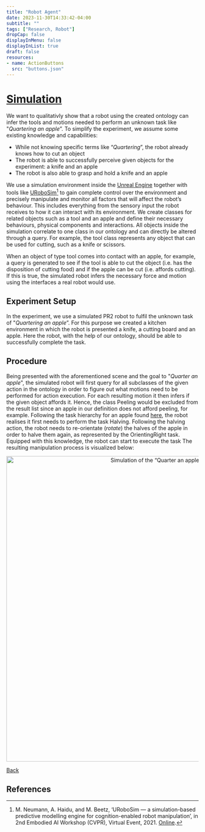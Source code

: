 ```yaml
---
title: "Robot Agent"
date: 2023-11-30T14:33:42-04:00
subtitle: ""
tags: ["Research, Robot"]
dropCap: false
displayInMenu: false
displayInList: true
draft: false
resources:
- name: ActionButtons
  src: "buttons.json"
---
```


# [Simulation](https://github.com/Food-Ninja/FoodNinjaSimulation)

We want to qualitativly show that a robot using the created ontology can infer the tools and motions needed to perform an unknown task like "*Quartering an apple*”.
To simplify the experiment, we assume some existing knowledge and capabilities:

- While not knowing specific terms like “*Quartering*”, the robot already knows how to cut an object
- The robot is able to successfully perceive given objects for the experiment: a knife and an apple
- The robot is also able to grasp and hold a knife and an apple

We use a simulation environment inside the [Unreal Engine](https://www.unrealengine.com/de) together with tools like [URoboSim](https://github.com/NeumannM89/URoboSim)[^1] to gain complete control over the environment and precisely manipulate and monitor all factors that will affect the robot’s behaviour.
This includes everything from the sensory input the robot receives to how it can interact with its environment.
We create classes for related objects such as a tool and an apple and define their necessary behaviours, physical components and interactions.
All objects inside the simulation correlate to one class in our ontology and can directly be altered through a query. 
For example, the tool class represents any object that can be used for cutting, such as a knife or scissors.

When an object of type tool comes into contact with an apple, for example, a query is generated to see if the tool is able to cut the object (i.e. has the disposition of cutting food) and if the apple can be cut (i.e. affords cutting).
If this is true, the simulated robot infers the necessary force and motion using the interfaces a real robot would use.

## Experiment Setup

In the experiment, we use a simulated PR2 robot to fulfil the unknown task of "*Quartering an apple*”.
For this purpose we created a kitchen environment in which the robot is presented a knife, a cutting board and an apple.
Here the robot, with the help of our ontology, should be able to successfully complete the task.

## Procedure

Being presented with the aforementioned scene and the goal to "*Quarter an apple*", the simulated robot will first query for all subclasses of the given action in the ontology in order to figure out what motions need to be performed for action execution.
For each resulting motion it then infers if the given object affords it.
Hence, the class Peeling would be excluded from the result list since an apple in our definition does not afford peeling, for example. 
Following the task hierarchy for an apple found [here](img/AppleHierarchy.png), the robot realises it first needs to perform the task Halving. 
Following the halving action, the robot needs to re-orientate (*rotate*) the halves of the apple in order to halve them again, as represented by the OrientingRight task.
Equipped with this knowledge, the robot can start to execute the task
The resulting manipulation process is visualized below:

<p align="center">
	<img src="img/AppleQuarteringComic.png" width="800" alt="Simulation of the “Quarter an apple” task"/><br>
</p>

[Back](./index.html)

## References

[^1]: M. Neumann, A. Haidu, and M. Beetz, ‘URoboSim — a simulation-based predictive modelling engine for cognition-enabled robot manipulation’, in 2nd Embodied AI Workshop (CVPR), Virtual Event, 2021. [Online](https://embodied-ai.org/papers/URoboSim.pdf).